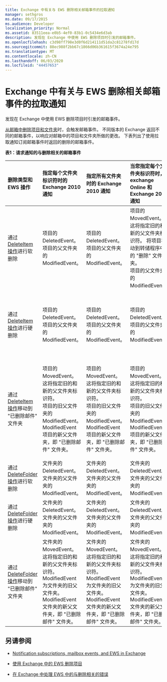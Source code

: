 ```yaml
---
title: Exchange 中有关与 EWS 删除相关邮箱事件的拉取通知
manager: sethgros
ms.date: 09/17/2015
ms.audience: Developer
localization_priority: Normal
ms.assetid: 83511eea-e0b5-4ef0-83b1-0c5434e6d3ab
description: 发现在 Exchange 中使用 EWS 删除项目时引发的邮箱事件。
ms.openlocfilehash: c3d98ff798e3d0f6d214111d51da2c81278fd17d
ms.sourcegitcommit: 88ec988f2bb67c1866d06b361615f3674a24e795
ms.translationtype: MT
ms.contentlocale: zh-CN
ms.lasthandoff: 06/03/2020
ms.locfileid: "44457653"
---
```

# <a name="pull-notifications-for-ews-deletion-related-mailbox-events-in-exchange"></a>Exchange 中有关与 EWS 删除相关邮箱事件的拉取通知

发现在 Exchange 中使用 EWS 删除项目时引发的邮箱事件。
  
[从邮箱中删除项目和文件夹](deleting-items-by-using-ews-in-exchange.md)时，会触发邮箱事件。 不同版本的 Exchange 返回不同的邮箱事件，以响应对邮箱中的项目和文件夹所做的更改。 下表列出了使用拉取通知订阅邮箱事件时返回的删除的邮箱事件。 
  
**表1：请求通知的与删除相关的邮箱事件**

|**删除类型和 EWS 操作**|**指定每个文件夹标识符时的 Exchange 2010 通知**|**指定所有文件夹时的 Exchange 2010 通知**|**当您指定每个文件夹标识符时，exchange Online 和 Exchange 2013 通知**|**指定所有文件夹时的 exchange Online 和 Exchange 2013**|
|:-----|:-----|:-----|:-----|:-----|
|通过[DeleteItem 操作](https://msdn.microsoft.com/library/3e26c416-fa12-476e-bfd2-5c1f4bb7b348%28Office.15%29.aspx)进行软删除 <br/> |项目的 DeletedEvent。  <br/> 项目的父文件夹的 ModifiedEvent。  <br/> |项目的 DeletedEvent。  <br/> 项目的父文件夹的 ModifiedEvent。  <br/> |项目的 MovedEvent。 这将指定旧的和新的父文件夹标识符。 将项目移动到转储程序中的 "删除" 文件夹。  <br/> 项目的父文件夹的 ModifiedEvent。  <br/> |项目的 DeletedEvent。  <br/> Allitems.aspx 默认搜索文件夹中的项目的 DeletedEvent。  <br/> 项目的父文件夹的 ModifiedEvent。  <br/> |
|通过[DeleteItem 操作](https://msdn.microsoft.com/library/3e26c416-fa12-476e-bfd2-5c1f4bb7b348%28Office.15%29.aspx)进行硬删除 <br/> |项目的 DeletedEvent。  <br/> 项目的父文件夹的 ModifiedEvent。  <br/> |项目的 DeletedEvent。  <br/> 项目的父文件夹的 ModifiedEvent。  <br/> |项目的 DeletedEvent。  <br/> 项目的父文件夹的 ModifiedEvent。  <br/> |项目的 DeletedEvent。  <br/> Allitems.aspx 默认搜索文件夹中的项目的 DeletedEvent。  <br/> 项目的父文件夹的 ModifiedEvent。  <br/> |
|通过[DeleteItem 操作](https://msdn.microsoft.com/library/3e26c416-fa12-476e-bfd2-5c1f4bb7b348%28Office.15%29.aspx)移动到 "已删除邮件" 文件夹 <br/> |项目的 MovedEvent。 这将指定旧的和新的父文件夹标识符。  <br/> 项目的旧父文件夹的 ModifiedEvent。  <br/> ModifiedEvent 项目的新父文件夹，即 "已删除邮件" 文件夹。  <br/> |项目的 MovedEvent。 这将指定旧的和新的父文件夹标识符。  <br/> 项目的旧父文件夹的 ModifiedEvent。  <br/> ModifiedEvent 项目的新父文件夹，即 "已删除邮件" 文件夹。  <br/> |项目的 MovedEvent。 这将指定旧的和新的父文件夹标识符。  <br/> 项目的旧父文件夹的 ModifiedEvent。  <br/> ModifiedEvent 项目的新父文件夹，即 "已删除邮件" 文件夹。  <br/> |Allitems.aspx 默认搜索文件夹中的 DeletedEvent。  <br/> Allitems.aspx 文件夹中的项目的 CreatedEvent。  <br/> 项目的原始父文件夹的 ModifiedEvent。  <br/> "已删除邮件" 文件夹的 ModifiedEvent。  <br/> |
|通过[DeleteFolder 操作](https://msdn.microsoft.com/library/b0f92682-4895-4bcf-a4a1-e4c2e8403979%28Office.15%29.aspx)进行软删除 <br/> |文件夹的 DeletedEvent。  <br/> 文件夹的父文件夹的 ModifiedEvent。  <br/> |文件夹的 DeletedEvent。  <br/> 文件夹的父文件夹的 ModifiedEvent。  <br/> |文件夹的 DeletedEvent。  <br/> 文件夹的父文件夹的 ModifiedEvent。  <br/> |文件夹的 DeletedEvent。  <br/> 文件夹的父文件夹的 ModifiedEvent。  <br/> |
|通过[DeleteFolder 操作](https://msdn.microsoft.com/library/b0f92682-4895-4bcf-a4a1-e4c2e8403979%28Office.15%29.aspx)进行硬删除 <br/> |文件夹的 DeletedEvent。  <br/> 文件夹的父文件夹的 ModifiedEvent。  <br/> |文件夹的 DeletedEvent。  <br/> 文件夹的父文件夹的 ModifiedEvent。  <br/> |文件夹的 DeletedEvent。  <br/> 文件夹的父文件夹的 ModifiedEvent。  <br/> |文件夹的 DeletedEvent。  <br/> 文件夹的父文件夹的 ModifiedEvent。  <br/> |
|通过[DeleteFolder 操作](https://msdn.microsoft.com/library/b0f92682-4895-4bcf-a4a1-e4c2e8403979%28Office.15%29.aspx)移动到 "已删除邮件" 文件夹 <br/> |文件夹的 MovedEvent。 这将指定旧的和新的父文件夹标识符。  <br/> ModifiedEvent 为文件夹的旧父文件夹。  <br/> ModifiedEvent 文件夹的新父文件夹，即 "已删除邮件" 文件夹。  <br/> |文件夹的 MovedEvent。 这将指定旧的和新的父文件夹标识符。  <br/> ModifiedEvent 为文件夹的旧父文件夹。  <br/> ModifiedEvent 文件夹的新父文件夹，即 "已删除邮件" 文件夹。  <br/> |文件夹的 MovedEvent。 这将指定旧的和新的父文件夹标识符。  <br/> ModifiedEvent 为文件夹的旧父文件夹。  <br/> ModifiedEvent 文件夹的新父文件夹，即 "已删除邮件" 文件夹。  <br/> |ModifiedEvent 为文件夹的旧父文件夹。  <br/> ModifiedEvent 的文件夹的新父文件夹，它是 "已删除邮件" 文件夹。  <br/> |
   
## <a name="see-also"></a>另请参阅


- [Notification subscriptions, mailbox events, and EWS in Exchange](notification-subscriptions-mailbox-events-and-ews-in-exchange.md)
    
- [使用 Exchange 中的 EWS 删除项目](deleting-items-by-using-ews-in-exchange.md)
    
- [在 Exchange 中处理 EWS 中的与删除相关的错误](handling-deletion-related-errors-in-ews-in-exchange.md)
    

